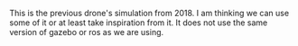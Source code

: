 This is the previous drone's simulation from 2018.
I am thinking we can use some of it or at least take inspiration from it.
It does not use the same version of gazebo or ros as we are using.
